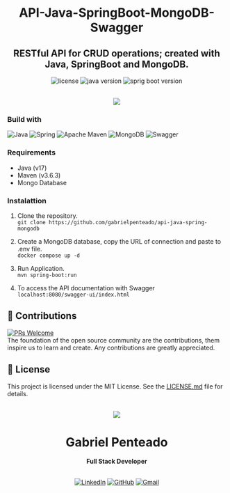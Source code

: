 <h1 align="center">
  <strong>API-Java-SpringBoot-MongoDB-Swagger</strong>
</h1>

<h2 align="center">
  RESTful API for CRUD operations; created with Java, SpringBoot and MongoDB.
</h2>

<div align="center">
  <img src="https://img.shields.io/github/license/gabrielpenteado/api-java-spring-mongodb?style=flat-square&color=informational" alt="license"/>

  <img src="https://img.shields.io/static/v1?label=java&message=17&color=informational&style=flat-square" alt="java version">

  <img src="https://img.shields.io/static/v1?label=spring-boot&message=3.3.1&color=informational&style=flat-square" alt="sprig boot version">
</div>

<br>

<p align="center">
    <img src="https://raw.githubusercontent.com/gabrielpenteado/api-java-spring-mongodb/main/swagger.jpeg"> 
</p>

### Build with

![Java](https://img.shields.io/badge/java-%23ED8B00.svg?style=for-the-badge&logo=openjdk&logoColor=white)
![Spring](https://img.shields.io/badge/spring-%236DB33F.svg?style=for-the-badge&logo=spring&logoColor=white)
![Apache Maven](https://img.shields.io/badge/Apache%20Maven-C71A36?style=for-the-badge&logo=Apache%20Maven&logoColor=white)
![MongoDB](https://img.shields.io/badge/MongoDB-4EA94B?style=for-the-badge&logo=mongodb&logoColor=white)
![Swagger](https://img.shields.io/badge/Swagger-85EA2D?logo=swagger&logoColor=000&style=for-the-badge)

### Requirements

- Java (v17)
- Maven (v3.6.3)
- Mongo Database

### Instalattion

1. Clone the repository.<br>
   `git clone https://github.com/gabrielpenteado/api-java-spring-mongodb`

2. Create a MongoDB database, copy the URL of connection and paste to .env file.<br>
   `docker compose up -d`

3. Run Application.<br>
   `mvn spring-boot:run`

4. To access the API documentation with Swagger
   `localhost:8080/swagger-ui/index.html`
   <br>

## 🤝 Contributions

[![PRs Welcome](https://img.shields.io/badge/PRs-welcome-brightgreen.svg?style=flat-square)](http://makeapullrequest.com)<br>
The foundation of the open source community are the contributions, them inspire us to learn and create. Any contributions are greatly appreciated.

## 📄 License

This project is licensed under the MIT License. See the [LICENSE.md](https://github.com/gabrielpenteado/api-java-spring-mongodb/blob/main/LICENSE.md) file for details.
<br>
<br>

<div align="center">
  <img src="https://images.weserv.nl/?url=avatars.githubusercontent.com/u/63300269?v=4&h=100&w=100&fit=cover&mask=circle&maxage=7d" />
  <h1>Gabriel Penteado</h1>
  <strong>Full Stack Developer</strong>
  <br/>
  <br/>

[![LinkedIn](https://img.shields.io/badge/LinkedIn-0077B5?style=for-the-badge&logo=linkedin&logoColor=white)](https://www.linkedin.com/in/gabriel-penteado)
[![GitHub](https://img.shields.io/badge/GitHub-100000?style=for-the-badge&logo=github&logoColor=white)](https://github.com/gabrielpenteado)
[![Gmail](https://img.shields.io/badge/gabripenteado@gmail.com-D14836?style=for-the-badge&logo=gmail&logoColor=white)](mailto:gabripenteado@gmail.com)
<br />
<br />

</div>
